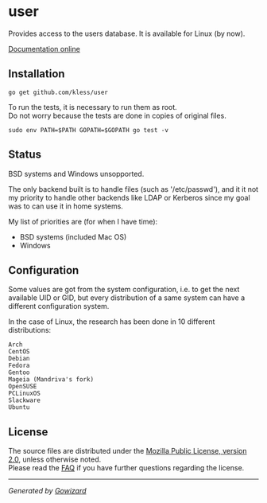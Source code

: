 user
====
Provides access to the users database. It is available for Linux (by now).

[Documentation online](http://gowalker.org/github.com/kless/user)

## Installation

	go get github.com/kless/user

To run the tests, it is necessary to run them as root.  
Do not worry because the tests are done in copies of original files.

	sudo env PATH=$PATH GOPATH=$GOPATH go test -v

## Status

BSD systems and Windows unsopported.

The only backend built is to handle files (such as '/etc/passwd'), and it it not
my priority to handle other backends like LDAP or Kerberos since my goal was
to can use it in home systems.

My list of priorities are (for when I have time):

+ BSD systems (included Mac OS)
+ Windows

## Configuration

Some values are got from the system configuration, i.e. to get the next
available UID or GID, but every distribution of a same system can have a
different configuration system.

In the case of Linux, the research has been done in 10 different distributions:

	Arch
	CentOS
	Debian
	Fedora
	Gentoo
	Mageia (Mandriva's fork)
	OpenSUSE
	PCLinuxOS
	Slackware
	Ubuntu

## License

The source files are distributed under the [Mozilla Public License, version 2.0](http://mozilla.org/MPL/2.0/),
unless otherwise noted.  
Please read the [FAQ](http://www.mozilla.org/MPL/2.0/FAQ.html)
if you have further questions regarding the license.

* * *
*Generated by [Gowizard](https://github.com/kless/wizard)*
